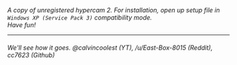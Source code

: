 *A copy of unregistered hypercam 2. For installation, open up setup file in `Windows XP (Service Pack 3)` compatibility mode.  
Have fun!*

***

###### *We'll see how it goes. @calvincoolest (YT), /u/East-Box-8015 (Reddit), cc7623 (Github)*

